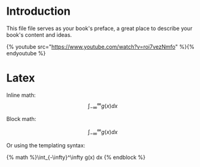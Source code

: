 # Introduction

This file file serves as your book's preface, a great place to describe your book's content and ideas.

{% youtube src="https://www.youtube.com/watch?v=roi7vezNmfo" %}{% endyoutube %}

# Latex

Inline math: $$\int_{-\infty}^\infty g(x) dx$$


Block math:

$$
\int_{-\infty}^\infty g(x) dx
$$

Or using the templating syntax:

{% math %}\int_{-\infty}^\infty g(x) dx
{% endblock %}
